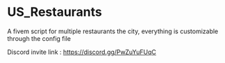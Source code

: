 # US_Restaurants
A fivem script for multiple restaurants the city, everything is customizable through the config file


Discord invite link : https://discord.gg/PwZuYuFUqC
